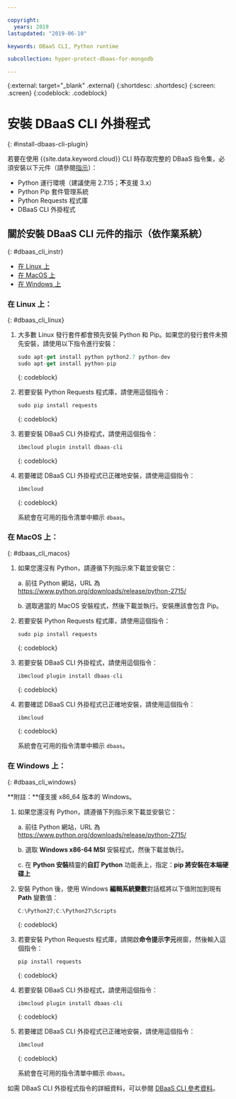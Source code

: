 ```yaml
---

copyright:
  years: 2019
lastupdated: "2019-06-10"

keywords: DBaaS CLI, Python runtime

subcollection: hyper-protect-dbaas-for-mongodb

---
```


{:external: target="_blank" .external}
{:shortdesc: .shortdesc}
{:screen: .screen}
{:codeblock: .codeblock}


# 安裝 DBaaS CLI 外掛程式
{: #install-dbaas-cli-plugin}

若要在使用 {{site.data.keyword.cloud}} CLI 時存取完整的 DBaaS 指令集，必須安裝以下元件（請參閱[指示](#dbaas_cli_instr)）：

- Python 運行環境（建議使用 2.7.15；**不**支援 3.x）
- Python Pip 套件管理系統
- Python Requests 程式庫
- DBaaS CLI 外掛程式

## 關於安裝 DBaaS CLI 元件的指示（依作業系統）
{: #dbaas_cli_instr}

- [在 Linux 上](#dbaas_cli_linux)
- [在 MacOS 上](#dbaas_cli_macos)
- [在 Windows 上](#dbaas_cli_windows)

### 在 Linux 上：
{: #dbaas_cli_linux}

1. 大多數 Linux 發行套件都會預先安裝 Python 和 Pip。如果您的發行套件未預先安裝，請使用以下指令進行安裝：

   ```javascript
   sudo apt-get install python python2.7 python-dev
   sudo apt-get install python-pip
   ```
   {: codeblock}

2. 若要安裝 Python Requests 程式庫，請使用這個指令：

   ```javascript
   sudo pip install requests
   ```
   {: codeblock}

3. 若要安裝 DBaaS CLI 外掛程式，請使用這個指令：

   ```javascript
   ibmcloud plugin install dbaas-cli
   ```
   {: codeblock}

4. 若要確認 DBaaS CLI 外掛程式已正確地安裝，請使用這個指令：

   ```javascript
   ibmcloud
   ```
   {: codeblock}

   系統會在可用的指令清單中顯示 `dbaas`。

### 在 MacOS 上：
{: #dbaas_cli_macos}

1. 如果您還沒有 Python，請遵循下列指示來下載並安裝它：

    a. 前往 Python 網站，URL 為 https://www.python.org/downloads/release/python-2715/

    b. 選取適當的 MacOS 安裝程式，然後下載並執行。安裝應該會包含 Pip。

2. 若要安裝 Python Requests 程式庫，請使用這個指令：

   ```javascript
   sudo pip install requests
   ```
   {: codeblock}

3. 若要安裝 DBaaS CLI 外掛程式，請使用這個指令：

   ```javascript
   ibmcloud plugin install dbaas-cli
   ```
   {: codeblock}

4. 若要確認 DBaaS CLI 外掛程式已正確地安裝，請使用這個指令：

   ```javascript
   ibmcloud
   ```
   {: codeblock}

   系統會在可用的指令清單中顯示 `dbaas`。

### 在 Windows 上：
{: #dbaas_cli_windows}

**附註：**僅支援 x86_64 版本的 Windows。

1. 如果您還沒有 Python，請遵循下列指示來下載並安裝它：

    a. 前往 Python 網站，URL 為 https://www.python.org/downloads/release/python-2715/

    b. 選取 **Windows x86-64 MSI** 安裝程式，然後下載並執行。

    c. 在 **Python 安裝**精靈的**自訂 Python** 功能表上，指定：**pip 將安裝在本端硬碟上**

2. 安裝 Python 後，使用 Windows **編輯系統變數**對話框將以下值附加到現有 **Path** 變數值：

   ```javascript
   C:\Python27;C:\Python27\Scripts
   ```
   {: codeblock}

3. 若要安裝 Python Requests 程式庫，請開啟**命令提示字元**視窗，然後輸入這個指令：

   ```javascript
   pip install requests
   ```
   {: codeblock}

4. 若要安裝 DBaaS CLI 外掛程式，請使用這個指令：

   ```javascript
   ibmcloud plugin install dbaas-cli
   ```
   {: codeblock}

5. 若要確認 DBaaS CLI 外掛程式已正確地安裝，請使用這個指令：

   ```javascript
   ibmcloud
   ```
   {: codeblock}

   系統會在可用的指令清單中顯示 `dbaas`。

如需 DBaaS CLI 外掛程式指令的詳細資料，可以參閱 [DBaaS CLI 參考資料](/docs/services/hyper-protect-dbaas-for-mongodb?topic=hyper-protect-dbaas-for-mongodb-dbaas_cli_plugin)。
